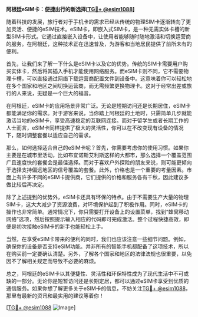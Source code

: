 **阿根廷eSIM卡：便捷出行的新选择[[TG💪+ @esim1088](https://t.me/s/esim1088)]**

随着科技的发展，旅行者对于手机卡的需求已经从传统的物理SIM卡逐渐转向了更加灵活、便捷的eSIM技术。eSIM卡，即嵌入式SIM卡，是一种无需实体卡槽的新型SIM卡形式。它通过直接嵌入设备中，让使用者能够随时随地激活和切换运营商的服务。在阿根廷，这种技术正在迅速普及，为游客和当地居民提供了前所未有的便利。

首先，让我们来了解一下什么是eSIM卡以及它的优势。传统的SIM卡需要用户购买实体卡，然后将其插入手机才能使用网络服务。而eSIM卡则不同，它不需要物理卡槽，可以直接通过网络下载运营商配置文件到设备中。这意味着你可以轻松地在多个国家和地区之间切换运营商，而无需频繁更换物理卡。这对于经常出差或旅行的人来说，无疑是一个巨大的福音。

在阿根廷，eSIM卡的应用场景非常广泛。无论是短期访问还是长期居住，eSIM卡都能满足你的需求。对于游客来说，当你踏上阿根廷的土地时，只需简单几步就能激活当地的eSIM卡，享受高速稳定的互联网连接。而对于留学生或者长期工作的人士而言，eSIM卡同样提供了极大的灵活性，你可以在不改变现有设备的情况下，随时调整套餐以适应自己的需求。

那么，如何选择适合自己的eSIM卡呢？首先，你需要考虑你的使用习惯。如果你主要是在城市里活动，比如布宜诺斯艾利斯这样的大都市，那么选择一个覆盖范围广且速度快的套餐会是最佳选择。而对于喜欢户外探险的朋友来说，则可能更倾向于选择支持偏远地区的信号覆盖的套餐。此外，价格也是一个重要的考量因素。市面上有许多不同的eSIM卡提供商，它们提供的价格和服务各有千秋，因此建议多做比较后再决定。

除了上述提到的优势外，eSIM卡还具有环保的特点。由于不需要生产大量的物理SIM卡，这大大减少了资源浪费，对环境保护起到了积极作用。同时，eSIM卡的操作也非常简单。通常情况下，你只需要打开设备上的设置菜单，找到“蜂窝移动网络”选项，然后按照提示输入相应的代码即可完成激活。整个过程快捷高效，即便是初次接触eSIM卡的新手也能轻松上手。

当然，在享受eSIM卡带来的便利的同时，我们也应该注意一些细节问题。例如，确保你的设备是否支持eSIM功能。并非所有的智能手机都配备了这项技术，所以在购买前一定要确认清楚。另外，了解各个国家和地区的法律法规也很重要，以免因不了解相关规定而导致不必要的麻烦。

总之，阿根廷的eSIM卡以其便捷性、灵活性和环保特性成为了现代生活中不可或缺的一部分。无论你是短暂访问还是长期定居，都可以通过eSIM卡享受到优质的通信服务。如果你想了解更多关于eSIM卡的信息，不妨关注[TG💪+ @esim1088](https://t.me/s/esim1088)，那里有最新的资讯和最实用的建议等着你！

[[TG💪+ @esim1088](https://t.me/s/esim1088) ![Image](https://i.postimg.cc/4NQfJmqS/Snipaste-2025-05-13-00-14-12.png)]
